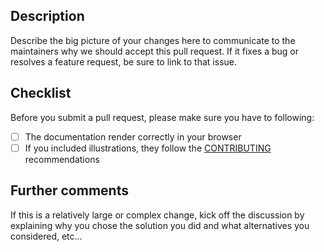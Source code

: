 ## Description

Describe the big picture of your changes here to communicate to the maintainers why we should accept this pull request. If it fixes a bug or resolves a feature request, be sure to link to that issue.

## Checklist

Before you submit a pull request, please make sure you have to following:

- [ ] The documentation render correctly in your browser
- [ ] If you included illustrations, they follow the [CONTRIBUTING](https://github.com/viky-ai/website/blob/master/CONTRIBUTING.md) recommendations

## Further comments

If this is a relatively large or complex change, kick off the discussion by explaining why you chose the solution you did and what alternatives you considered, etc...
